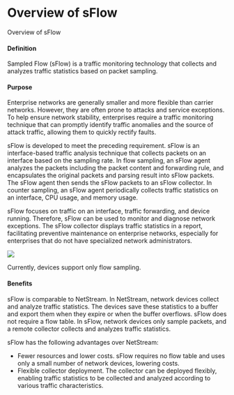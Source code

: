 Overview of sFlow
=================

Overview of sFlow

#### Definition

Sampled Flow (sFlow) is a traffic monitoring technology that collects and analyzes traffic statistics based on packet sampling.


#### Purpose

Enterprise networks are generally smaller and more flexible than carrier networks. However, they are often prone to attacks and service exceptions. To help ensure network stability, enterprises require a traffic monitoring technique that can promptly identify traffic anomalies and the source of attack traffic, allowing them to quickly rectify faults.

sFlow is developed to meet the preceding requirement. sFlow is an interface-based traffic analysis technique that collects packets on an interface based on the sampling rate. In flow sampling, an sFlow agent analyzes the packets including the packet content and forwarding rule, and encapsulates the original packets and parsing result into sFlow packets. The sFlow agent then sends the sFlow packets to an sFlow collector. In counter sampling, an sFlow agent periodically collects traffic statistics on an interface, CPU usage, and memory usage.

sFlow focuses on traffic on an interface, traffic forwarding, and device running. Therefore, sFlow can be used to monitor and diagnose network exceptions. The sFlow collector displays traffic statistics in a report, facilitating preventive maintenance on enterprise networks, especially for enterprises that do not have specialized network administrators.

![](../../../../public_sys-resources/note_3.0-en-us.png) 

Currently, devices support only flow sampling.



#### Benefits

sFlow is comparable to NetStream. In NetStream, network devices collect and analyze traffic statistics. The devices save these statistics to a buffer and export them when they expire or when the buffer overflows. sFlow does not require a flow table. In sFlow, network devices only sample packets, and a remote collector collects and analyzes traffic statistics.

sFlow has the following advantages over NetStream:

* Fewer resources and lower costs. sFlow requires no flow table and uses only a small number of network devices, lowering costs.
* Flexible collector deployment. The collector can be deployed flexibly, enabling traffic statistics to be collected and analyzed according to various traffic characteristics.